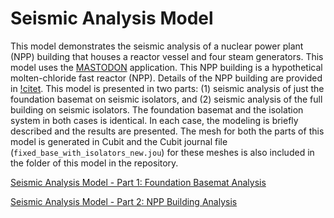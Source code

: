 # Seismic Analysis Model

This model demonstrates the seismic analysis of a nuclear power plant (NPP) building that houses a reactor vessel and four steam generators. This model uses the [MASTODON](https://mooseframework.inl.gov/mastodon/index.html) application. This NPP building is a hypothetical molten-chloride fast reactor (NPP). Details of the NPP building are provided in [!citet](inl-ext-20-59608). This model is presented in two parts: (1) seismic analysis of just the foundation basemat on seismic isolators, and (2) seismic analysis of the full building on seismic isolators. The foundation basemat and the isolation system in both cases is identical. In each case, the modeling is briefly described and the results are presented. The mesh for both the parts of this model is generated in Cubit and the Cubit journal file (`fixed_base_with_isolators_new.jou`) for these meshes is also included in the folder of this model in the repository.

[Seismic Analysis Model - Part 1: Foundation Basemat Analysis](npp_building/npp_building_pt1.md)

[Seismic Analysis Model - Part 2: NPP Building Analysis](npp_building/npp_building_pt2.md)

